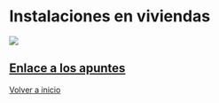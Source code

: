 # Instalaciones en viviendas

![](https://3.bp.blogspot.com/-2xGcfa8Yux4/UI2qkrFxzwI/AAAAAAAAAVs/W89kox1D3h4/s1600/20070822klpingtcn_74.Ees.SCO.png)

## [Enlace a los apuntes](https://angelmicelti.github.io/4ESO/INS/index.html)

[Volver a inicio](https://github.com/angelmicelti/TecnoVilladiego4)
